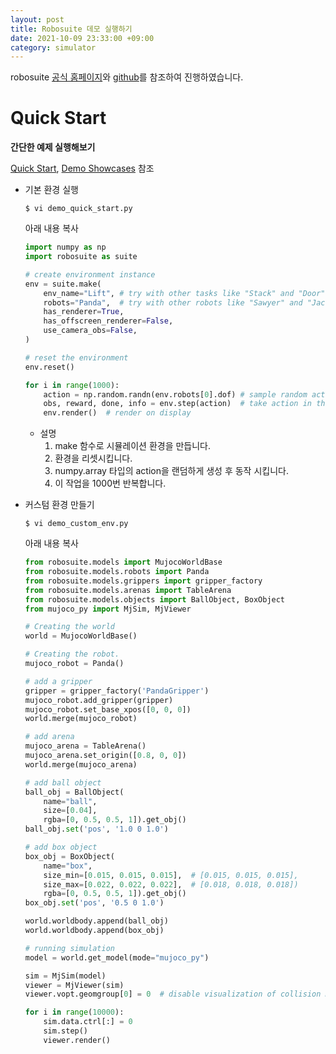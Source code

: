 ```yaml
---
layout: post
title: Robosuite 데모 실행하기
date: 2021-10-09 23:33:00 +09:00
category: simulator
---
```

robosuite [ 공식 홈페이지](https://robosuite.ai/docs/overview.html)와 [github](https://github.com/openai/mujoco-py)를 참조하여 진행하였습니다.

# Quick Start

**간단한 예제 실행해보기**

[Quick Start](https://robosuite.ai/docs/quickstart.html), [Demo Showcases](https://robosuite.ai/docs/demos.html) 참조

- 기본 환경 실행

  ~~~
  $ vi demo_quick_start.py
  ~~~

  아래 내용 복사

  ~~~python
  import numpy as np
  import robosuite as suite
  
  # create environment instance
  env = suite.make(
      env_name="Lift", # try with other tasks like "Stack" and "Door"
      robots="Panda",  # try with other robots like "Sawyer" and "Jaco"
      has_renderer=True,
      has_offscreen_renderer=False,
      use_camera_obs=False,
  )
  
  # reset the environment
  env.reset()
  
  for i in range(1000):
      action = np.random.randn(env.robots[0].dof) # sample random action
      obs, reward, done, info = env.step(action)  # take action in the environment
      env.render()  # render on display
  ~~~

  - 설명
    1. make 함수로 시뮬레이션 환경을 만듭니다.
    2. 환경을 리셋시킵니다.
    3. numpy.array 타입의 action을 랜덤하게 생성 후 동작 시킵니다.
    4. 이 작업을 1000번 반복합니다.


- 커스텀 환경 만들기

  ~~~
  $ vi demo_custom_env.py
  ~~~

  아래 내용 복사

  ~~~python
  from robosuite.models import MujocoWorldBase
  from robosuite.models.robots import Panda
  from robosuite.models.grippers import gripper_factory
  from robosuite.models.arenas import TableArena
  from robosuite.models.objects import BallObject, BoxObject
  from mujoco_py import MjSim, MjViewer
  
  # Creating the world
  world = MujocoWorldBase()
  
  # Creating the robot.
  mujoco_robot = Panda()
  
  # add a gripper
  gripper = gripper_factory('PandaGripper')
  mujoco_robot.add_gripper(gripper)
  mujoco_robot.set_base_xpos([0, 0, 0])
  world.merge(mujoco_robot)
  
  # add arena
  mujoco_arena = TableArena()
  mujoco_arena.set_origin([0.8, 0, 0])
  world.merge(mujoco_arena)
  
  # add ball object
  ball_obj = BallObject(
      name="ball",
      size=[0.04],
      rgba=[0, 0.5, 0.5, 1]).get_obj()
  ball_obj.set('pos', '1.0 0 1.0')
  
  # add box object
  box_obj = BoxObject(
      name="box",
      size_min=[0.015, 0.015, 0.015],  # [0.015, 0.015, 0.015],
      size_max=[0.022, 0.022, 0.022],  # [0.018, 0.018, 0.018])
      rgba=[0, 0.5, 0.5, 1]).get_obj()
  box_obj.set('pos', '0.5 0 1.0')
  
  world.worldbody.append(ball_obj)
  world.worldbody.append(box_obj)
  
  # running simulation 
  model = world.get_model(mode="mujoco_py")
  
  sim = MjSim(model)
  viewer = MjViewer(sim)
  viewer.vopt.geomgroup[0] = 0  # disable visualization of collision mesh
  
  for i in range(10000):
      sim.data.ctrl[:] = 0
      sim.step()
      viewer.render()
  ~~~
